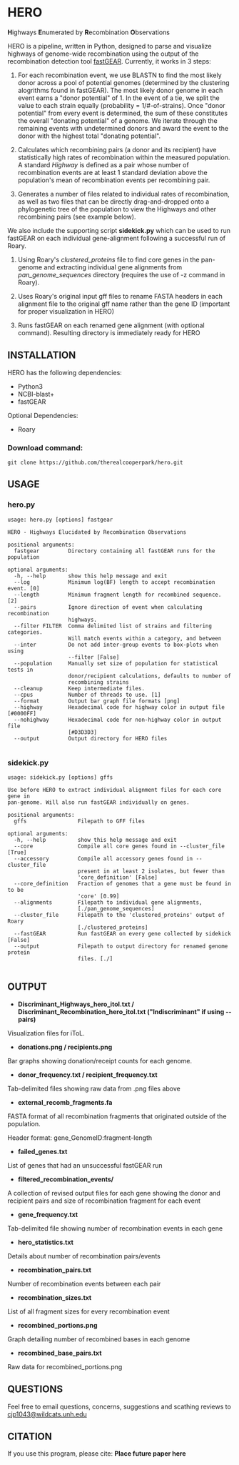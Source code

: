 # HERO
**H**ighways **E**numerated by **R**ecombination **O**bservations

HERO is a pipeline, written in Python, designed to parse and visualize highways of genome-wide recombination using the output of the recombination detection tool [fastGEAR](https://mostowylab.com/news/fastgear?rq=fastgear). Currently, it works in 3 steps:

1) For each recombination event, we use BLASTN to find the most likely donor across a pool of potential genomes (determined by the clustering alogrithms found in fastGEAR). The most likely donor genome in each event earns a "donor potential" of 1. In the event of a tie, we split the value to each strain equally (probability = 1/#-of-strains). Once "donor potential" from every event is determined, the sum of these constitutes the overall "donating potential" of a genome. We iterate through the remaining events with undetermined donors and award the event to the donor with the highest total "donating potential".

2) Calculates which recombining pairs (a donor and its recipient) have statistically high rates of recombination within the measured population. A standard *Highway* is defined as a pair whose number of recombination events are at least 1 standard deviation above the population's mean of recombination events per recombining pair.

3) Generates a number of files related to individual rates of recombination, as well as two files that can be directly drag-and-dropped onto a phylogenetic tree of the population to view the Highways and other recombining pairs (see example below).


We also include the supporting script **sidekick.py** which can be used to run fastGEAR on each individual gene-alignment following a successful run of Roary.

1) Using Roary's *clustered_proteins* file to find core genes in the pan-genome and extracting individual gene alignments from *pan_genome_sequences* directory (requires the use of -z command in Roary). 

2) Uses Roary's original input gff files to rename FASTA headers in each alignment file to the original gff name rather than the gene ID (important for proper visualization in HERO)

3) Runs fastGEAR on each renamed gene alignment (with optional command). Resulting directory is immediately ready for HERO


## INSTALLATION
HERO has the following dependencies:
- Python3
- NCBI-blast+
- fastGEAR

Optional Dependencies:
- Roary

### Download command:
`git clone https://github.com/therealcooperpark/hero.git`

## USAGE

### hero.py

```
usage: hero.py [options] fastgear

HERO - Highways Elucidated by Recombination Observations

positional arguments:
  fastgear         Directory containing all fastGEAR runs for the population

optional arguments:
  -h, --help       show this help message and exit
  --log            Minimum log(BF) length to accept recombination event. [0]
  --length         Minimum fragment length for recombined sequence. [2]
  --pairs          Ignore direction of event when calculating recombination
                   highways.
  --filter FILTER  Comma delimited list of strains and filtering categories.
                   Will match events within a category, and between
  --inter          Do not add inter-group events to box-plots when using
                   --filter [False]
  --population     Manually set size of population for statistical tests in
                   donor/recipient calculations, defaults to number of
                   recombining strains
  --cleanup        Keep intermediate files.
  --cpus           Number of threads to use. [1]
  --format         Output bar graph file formats [png]
  --highway        Hexadecimal code for highway color in output file [#0000FF]
  --nohighway      Hexadecimal code for non-highway color in output file
                   [#D3D3D3]
  --output         Output directory for HERO files
  
```

### sidekick.py
```
usage: sidekick.py [options] gffs

Use before HERO to extract individual alignment files for each core gene in
pan-genome. Will also run fastGEAR individually on genes.

positional arguments:
  gffs                Filepath to GFF files

optional arguments:
  -h, --help          show this help message and exit
  --core              Compile all core genes found in --cluster_file [True]
  --accessory         Compile all accessory genes found in --cluster_file
                      present in at least 2 isolates, but fewer than
                      'core_definition' [False]
  --core_definition   Fraction of genomes that a gene must be found in to be
                      'core' [0.99]
  --alignments        Filepath to individual gene alignments,
                      [./pan_genome_sequences]
  --cluster_file      Filepath to the 'clustered_proteins' output of Roary
                      [./clustered_proteins]
  --fastGEAR          Run fastGEAR on every gene collected by sidekick [False]
  --output            Filepath to output directory for renamed genome protein
                      files. [./]
		      
```

## OUTPUT

- **Discriminant_Highways_hero_itol.txt / Discriminant_Recombination_hero_itol.txt ("Indiscriminant" if using --pairs)**

Visualization files for iToL.

- **donations.png / recipients.png**

Bar graphs showing donation/receipt counts for each genome.

- **donor_frequency.txt / recipient_frequency.txt**

Tab-delimited files showing raw data from .png files above

- **external_recomb_fragments.fa**

FASTA format of all recombination fragments that originated outside of the population.

Header format: gene_GenomeID:fragment-length

- **failed_genes.txt**

List of genes that had an unsuccessful fastGEAR run

- **filtered_recombination_events/**

A collection of revised output files for each gene showing the donor and recipient pairs and size of recombination fragment for each event

- **gene_frequency.txt**

Tab-delimited file showing number of recombination events in each gene

- **hero_statistics.txt**

Details about number of recombination pairs/events

- **recombination_pairs.txt**

Number of recombination events between each pair

- **recombination_sizes.txt**

List of all fragment sizes for every recombination event

- **recombined_portions.png**

Graph detailing number of recombined bases in each genome

- **recombined_base_pairs.txt**

Raw data for recombined_portions.png


## QUESTIONS
Feel free to email questions, concerns, suggestions and scathing reviews to cjp1043@wildcats.unh.edu

## CITATION
If you use this program, please cite:
**Place future paper here**

